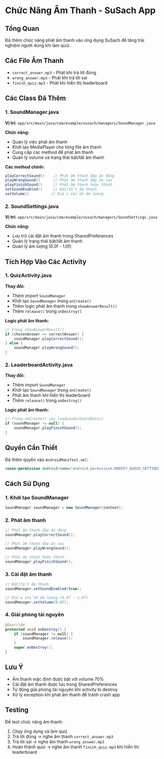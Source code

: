 # Chức Năng Âm Thanh - SuSach App

## Tổng Quan
Đã thêm chức năng phát âm thanh vào ứng dụng SuSach để tăng trải nghiệm người dùng khi làm quiz.

## Các File Âm Thanh
- `correct_answer.mp3` - Phát khi trả lời đúng
- `wrong_answer.mp3` - Phát khi trả lời sai  
- `finish_quiz.mp3` - Phát khi hiển thị leaderboard

## Các Class Đã Thêm

### 1. SoundManager.java
**Vị trí:** `app/src/main/java/com/example/susach/managers/SoundManager.java`

**Chức năng:**
- Quản lý việc phát âm thanh
- Khởi tạo MediaPlayer cho từng file âm thanh
- Cung cấp các method để phát âm thanh
- Quản lý volume và trạng thái bật/tắt âm thanh

**Các method chính:**
```java
playCorrectSound()    // Phát âm thanh đáp án đúng
playWrongSound()      // Phát âm thanh đáp án sai
playFinishSound()     // Phát âm thanh hoàn thành
setSoundEnabled()     // Bật/tắt âm thanh
setVolume()          // Điều chỉnh âm lượng
```

### 2. SoundSettings.java
**Vị trí:** `app/src/main/java/com/example/susach/managers/SoundSettings.java`

**Chức năng:**
- Lưu trữ cài đặt âm thanh trong SharedPreferences
- Quản lý trạng thái bật/tắt âm thanh
- Quản lý âm lượng (0.0f - 1.0f)

## Tích Hợp Vào Các Activity

### 1. QuizActivity.java
**Thay đổi:**
- Thêm import `SoundManager`
- Khởi tạo `SoundManager` trong `onCreate()`
- Thêm logic phát âm thanh trong `showAnswerResult()`
- Thêm `release()` trong `onDestroy()`

**Logic phát âm thanh:**
```java
// Trong showAnswerResult()
if (chosenAnswer == correctAnswer) {
    soundManager.playCorrectSound();
} else {
    soundManager.playWrongSound();
}
```

### 2. LeaderboardActivity.java
**Thay đổi:**
- Thêm import `SoundManager`
- Khởi tạo `SoundManager` trong `onCreate()`
- Phát âm thanh khi hiển thị leaderboard
- Thêm `release()` trong `onDestroy()`

**Logic phát âm thanh:**
```java
// Trong onCreate() sau loadLeaderboardData()
if (soundManager != null) {
    soundManager.playFinishSound();
}
```

## Quyền Cần Thiết
Đã thêm quyền vào `AndroidManifest.xml`:
```xml
<uses-permission android:name="android.permission.MODIFY_AUDIO_SETTINGS" />
```

## Cách Sử Dụng

### 1. Khởi tạo SoundManager
```java
SoundManager soundManager = new SoundManager(context);
```

### 2. Phát âm thanh
```java
// Phát âm thanh đáp án đúng
soundManager.playCorrectSound();

// Phát âm thanh đáp án sai
soundManager.playWrongSound();

// Phát âm thanh hoàn thành
soundManager.playFinishSound();
```

### 3. Cài đặt âm thanh
```java
// Bật/tắt âm thanh
soundManager.setSoundEnabled(true);

// Điều chỉnh âm lượng (0.0f - 1.0f)
soundManager.setVolume(0.8f);
```

### 4. Giải phóng tài nguyên
```java
@Override
protected void onDestroy() {
    if (soundManager != null) {
        soundManager.release();
    }
    super.onDestroy();
}
```

## Lưu Ý
- Âm thanh mặc định được bật với volume 70%
- Cài đặt âm thanh được lưu trong SharedPreferences
- Tự động giải phóng tài nguyên khi activity bị destroy
- Xử lý exception khi phát âm thanh để tránh crash app

## Testing
Để test chức năng âm thanh:
1. Chạy ứng dụng và làm quiz
2. Trả lời đúng → nghe âm thanh `correct_answer.mp3`
3. Trả lời sai → nghe âm thanh `wrong_answer.mp3`
4. Hoàn thành quiz → nghe âm thanh `finish_quiz.mp3` khi hiển thị leaderboard 